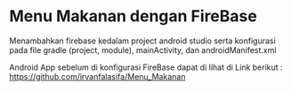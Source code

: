 # Menu Makanan dengan FireBase
Menambahkan firebase kedalam project android studio serta konfigurasi pada file gradle (project, module), mainActivity, dan  androidManifest.xml

Android App sebelum di konfigurasi FireBase dapat di lihat di Link berikut : https://github.com/irvanfalasifa/Menu_Makanan
